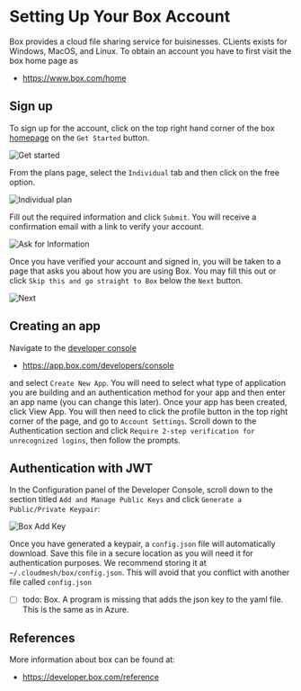 # Setting Up Your Box Account

Box provides a cloud file sharing service for buisinesses. CLients
exists for Windows, MacOS, and Linux. To obtain an account you have to
first visit the box home page as

-   <https://www.box.com/home>

## Sign up

To sign up for the account, click on the top right hand corner of the
box [homepage](https://www.box.com/home) on the `Get Started` button.

![Get started](images/box/get_started.png)

From the plans page, select the `Individual` tab and then click on the
free option.

![Individual plan](images/box/individual_plan.png)

Fill out the required information and click `Submit`. You will receive a
confirmation email with a link to verify your account.

![Ask for Information](images/box/information.png)

Once you have verified your account and signed in, you will be taken to
a page that asks you about how you are using Box. You may fill this out
or click `Skip this and go straight to Box` below the `Next` button.

![Next](images/box/skip.png)

## Creating an app

Navigate to the [developer console](https://app.box.com/developers/console)

-   <https://app.box.com/developers/console>

and select `Create New App`. You will need to select what type of
application you are building and an authentication method for your app
and then enter an app name (you can change this later). Once your app
has been created, click View App. You will then need to click the
profile button in the top right corner of the page, and go to
`Account Settings`. Scroll down to the Authentication section and click
`Require 2-step verification for unrecognized logins`, then follow the
prompts.

## Authentication with JWT

In the Configuration panel of the Developer Console, scroll down to the
section titled `Add and Manage Public Keys` and click
`Generate a Public/Private Keypair`:

![Box Add Key](images/box/box_add_key.png)

Once you have generated a keypair, a `config.json` file will
automatically download. Save this file in a secure location as you will
need it for authentication purposes. We recommend storing it at
`~/.cloudmesh/box/config.json`. This will avoid that you conflict with
another file called `config.json`


- [ ] todo: Box. A program is missing that adds the json key to the yaml file. This
  is the same as in Azure.

## References


More information about box can be found at:

-   <https://developer.box.com/reference>

